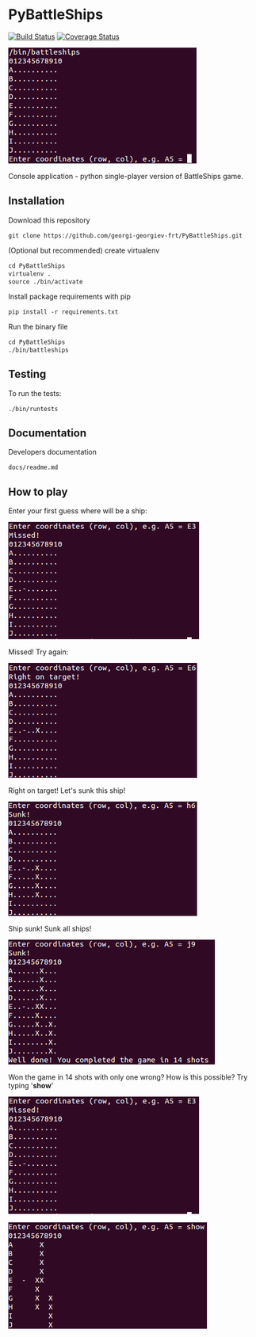 PyBattleShips
=============
[![Build Status](https://travis-ci.org/georgi-georgiev-frt/PyBattleShips.svg?branch=master)](https://travis-ci.org/georgi-georgiev-frt/PyBattleShips)
[![Coverage Status](https://coveralls.io/repos/georgi-georgiev-frt/PyBattleShips/badge.svg)](https://coveralls.io/r/georgi-georgiev-frt/PyBattleShips)

![PyBattleShips](/docs/images/game_snapshot.bmp?raw=true "PyBattleShips")

Console application - python single-player version of BattleShips game.

Installation
------------
Download this repository
    
    git clone https://github.com/georgi-georgiev-frt/PyBattleShips.git
    
(Optional but recommended) create virtualenv

    cd PyBattleShips
    virtualenv .
    source ./bin/activate
    
Install package requirements with pip

    pip install -r requirements.txt
    
Run the binary file

    cd PyBattleShips
    ./bin/battleships

Testing
-------

To run the tests:

    ./bin/runtests


Documentation
-------------

Developers documentation

    docs/readme.md
    
How to play
-----------

Enter your first guess where will be a ship:

![Missed shot](/docs/images/missed_shot.bmp?raw=true "Missed shot")

Missed! Try again:

![Right on target!](/docs/images/on_target.bmp?raw=true "Right on target!")

Right on target! Let's sunk this ship!

![Sunk!](/docs/images/ship_sunk.bmp?raw=true "Sunk!")

Ship sunk! Sunk all ships!

![Win!](/docs/images/game_complete.bmp?raw=true "Win!")

Won the game in 14 shots with only one wrong? How is this possible? Try typing '**show**'

![Missed shot](/docs/images/missed_shot.bmp?raw=true "Missed shot")

![Cheat!](/docs/images/cheat_applied.bmp?raw=true "Cheat!")




